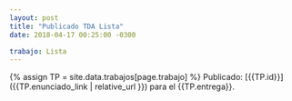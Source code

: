 ```yaml
---
layout: post
title: "Publicado TDA Lista"
date: 2018-04-17 00:25:00 -0300

trabajo: Lista
---
```

{% assign TP = site.data.trabajos[page.trabajo] %}
Publicado: [{{TP.id}}]({{TP.enunciado_link | relative_url }}) para el {{TP.entrega}}.
